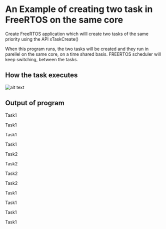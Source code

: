 # An Example of creating two task in FreeRTOS on the same core
Create FreeRTOS application which willl create two tasks of the same priority using
the API xTaskCreate()

When this program runs, the two tasks will be created and they  run in parellel on the same core, on a time shared basis.
FREERTOS scheduler will keep switching, between the tasks. 
## How the task executes
![alt text]([https://github.com/girishsukukumar/FreeRTOSexamples/blob/master/TaskManagement/simpleTaskCreation/example1.jpg])

## Output of program 

 Task1
 
 Task1 
 
 Task1
 
 Task1

 Task2
 
 Task2 
 
 Task2
 
 Task2
 
 Task1
 
 Task1 
 
 Task1
 
 Task1

 
 
